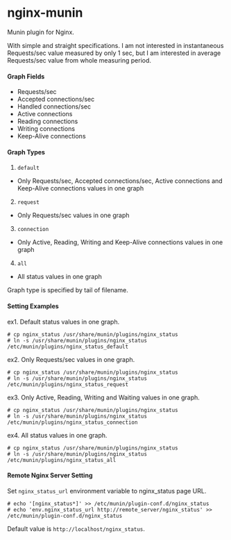 nginx-munin
===========

Munin plugin for Nginx.

With simple and straight specifications.
I am not interested in instantaneous Requests/sec value measured by only 1 sec,
but I am interested in average Requests/sec value from whole measuring period.

#### Graph Fields

* Requests/sec
* Accepted connections/sec
* Handled connections/sec
* Active connections
* Reading connections
* Writing connections
* Keep-Alive connections

#### Graph Types

1. `default`
  * Only Requests/sec, Accepted connections/sec, Active connections and Keep-Alive connections values in one graph
2. `request`
  * Only Requests/sec values in one graph
3. `connection`
  * Only Active, Reading, Writing and Keep-Alive connections values in one graph
4. `all`
  * All status values in one graph

Graph type is specified by tail of filename. 

#### Setting Examples

ex1. Default status values in one graph.
```
# cp nginx_status /usr/share/munin/plugins/nginx_status
# ln -s /usr/share/munin/plugins/nginx_status /etc/munin/plugins/nginx_status_default
```

ex2. Only Requests/sec values in one graph.
```
# cp nginx_status /usr/share/munin/plugins/nginx_status
# ln -s /usr/share/munin/plugins/nginx_status /etc/munin/plugins/nginx_status_request
```

ex3. Only Active, Reading, Writing and Waiting values in one graph.
```
# cp nginx_status /usr/share/munin/plugins/nginx_status
# ln -s /usr/share/munin/plugins/nginx_status /etc/munin/plugins/nginx_status_connection
```

ex4. All status values in one graph.
```
# cp nginx_status /usr/share/munin/plugins/nginx_status
# ln -s /usr/share/munin/plugins/nginx_status /etc/munin/plugins/nginx_status_all
```

#### Remote Nginx Server Setting

Set `nginx_status_url` environment variable to nginx_status page URL.
```
# echo '[nginx_status*]' >> /etc/munin/plugin-conf.d/nginx_status
# echo 'env.nginx_status_url http://remote_server/nginx_status' >> /etc/munin/plugin-conf.d/nginx_status
```

Default value is `http://localhost/nginx_status`.
